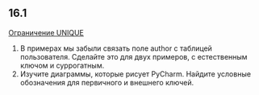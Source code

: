 ## 16.1

[Ограничение UNIQUE](https://www.sqlitetutorial.net/sqlite-unique-constraint/)

1. В примерах мы забыли связать поле author с таблицей пользователя. Сделайте это для двух примеров, с естественным ключом и суррогатным.
2. Изучите диаграммы, которые рисует PyCharm. Найдите условные обозначения для первичного и внешнего ключей. 
